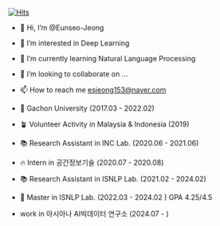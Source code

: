 [![Hits](https://hits.seeyoufarm.com/api/count/incr/badge.svg?url=https%3A%2F%2Fgithub.com%2FEunseo-Jeong%2Fhit-counter&count_bg=%2379C83D&title_bg=%23555555&icon=&icon_color=%23E7E7E7&title=hits&edge_flat=false)](https://hits.seeyoufarm.com)


- 👋 Hi, I’m @Eunseo-Jeong
- 👀 I’m interested in Deep Learning
- 🌱 I’m currently learning Natural Language Processing
- 💞️ I’m looking to collaborate on ...
- 📫 How to reach me esjeong153@naver.com


- 📝 Gachon University (2017.03 - 2022.02)
- 🪴 Volunteer Activity in Malaysia & Indonesia (2019)
- 📚 Research Assistant in INC Lab. (2020.06 - 2021.06)
- 🔥 Intern in 공간정보기술 (2020.07 - 2020.08)
- 📚 Research Assistant in ISNLP Lab. (2021.02 - 2024.02)
- 📍 Master in ISNLP Lab. (2022.03 - 2024.02 ) GPA 4.25/4.5
- work in 아시아나 AI빅데이터 연구소 (2024.07 - )

<!---
Eunseo-Jeong/Eunseo-Jeong is a ✨ special ✨ repository because its `README.md` (this file) appears on your GitHub profile.
You can click the Preview link to take a look at your changes.
--->
